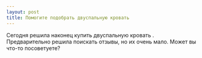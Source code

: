 ```yaml
---
layout: post 
title: Помогите подобрать двуспальную кровать   
--- 
```

Сегодня решила наконец купить двуспальную кровать  . Предварительно решила поискать отзывы, но их очень мало. Может вы что-то посоветуете?